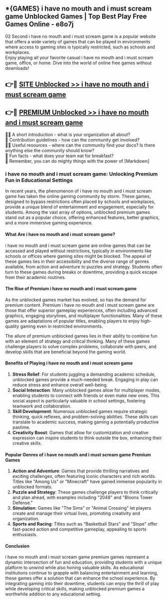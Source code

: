 ## *{GAMES} i have no mouth and i must scream game Unblocked Games | Top Best Play Free Games Online - e8o7j

02 Second i have no mouth and i must scream game is a popular website that offers a wide variety of games that can be played in environments where access to gaming sites is typically restricted, such as schools and workplaces.  
Enjoy playing all your favorite casual i have no mouth and i must scream game, office, or home. Dive into the world of online free games without downloads!

## 👉🔴 [SITE Unblocked >> i have no mouth and i must scream game](http://freeplayer.one?title=i_have_no_mouth_and_i_must_scream_game&ref=5D)

## 👉🔴 [PREMIUM Unblocked >> i have no mouth and i must scream game](http://freeplayer.one?title=i_have_no_mouth_and_i_must_scream_game&ref=5D)

🙋‍♀️ A short introduction - what is your organization all about?  
🌈 Contribution guidelines - how can the community get involved?  
👩‍💻 Useful resources - where can the community find your docs? Is there anything else the community should know?  
🍿 Fun facts - what does your team eat for breakfast?  
🧙 Remember, you can do mighty things with the power of [Markdown]

### i have no mouth and i must scream game: Unlocking Premium Fun in Educational Settings

In recent years, the phenomenon of i have no mouth and i must scream game has taken the online gaming community by storm. These games, designed to bypass restrictions often placed by schools and workplaces, provide a unique blend of entertainment and engagement, especially for students. Among the vast array of options, unblocked premium games stand out as a popular choice, offering enhanced features, better graphics, and a more immersive gaming experience.

#### What Are i have no mouth and i must scream game?

i have no mouth and i must scream game are online games that can be accessed and played without restrictions, typically in environments like schools or offices where gaming sites might be blocked. The appeal of these games lies in their accessibility and the diverse range of genres available, from action and adventure to puzzles and strategy. Students often turn to these games during breaks or downtime, providing a quick escape from their academic routines.

#### The Rise of Premium i have no mouth and i must scream game

As the unblocked games market has evolved, so has the demand for premium content. Premium i have no mouth and i must scream game are those that offer superior gameplay experiences, often including advanced graphics, engaging storylines, and multiplayer functionalities. Many of these games are adaptations of popular titles, enabling players to enjoy high-quality gaming even in restricted environments.

The allure of premium unblocked games lies in their ability to combine fun with an element of strategy and critical thinking. Many of these games challenge players to solve complex problems, collaborate with peers, and develop skills that are beneficial beyond the gaming world.

#### Benefits of Playing i have no mouth and i must scream game

1.  **Stress Relief**: For students juggling a demanding academic schedule, unblocked games provide a much-needed break. Engaging in play can reduce stress and enhance overall well-being.
2.  **Social Interaction**: Many unblocked games allow for multiplayer modes, enabling students to connect with friends or even make new ones. This social aspect is particularly valuable in school settings, fostering teamwork and collaboration.
3.  **Skill Development**: Numerous unblocked games require strategic thinking, quick reflexes, and problem-solving abilities. These skills can translate to academic success, making gaming a potentially productive pastime.
4.  **Creativity Boost**: Games that allow for customization and creative expression can inspire students to think outside the box, enhancing their creative skills.

#### Popular Genres of i have no mouth and i must scream game Premium Games

1.  **Action and Adventure**: Games that provide thrilling narratives and exciting challenges, often featuring iconic characters and rich worlds. Titles like "Among Us" or "Minecraft" have gained immense popularity in unblocked formats.
2.  **Puzzle and Strategy**: These games challenge players to think critically and plan ahead, with examples including "2048" and "Bloons Tower Defense."
3.  **Simulation**: Games like "The Sims" or "Animal Crossing" let players create and manage their virtual lives, promoting creativity and organization.
4.  **Sports and Racing**: Titles such as "Basketball Stars" and "Slope" offer fast-paced action and competitive gameplay, appealing to sports enthusiasts.

#### Conclusion

i have no mouth and i must scream game premium games represent a dynamic intersection of fun and education, providing students with a unique platform to unwind while also honing valuable skills. As educational institutions continue to grapple with balancing entertainment and learning, these games offer a solution that can enhance the school experience. By integrating gaming into their downtime, students can enjoy the thrill of play while developing critical skills, making unblocked premium games a worthwhile addition to any educational setting.